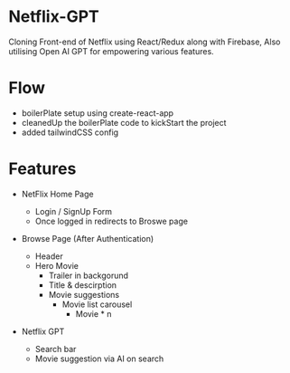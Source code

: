 # Netflix-GPT

Cloning Front-end of Netflix using React/Redux along with Firebase, Also utilising Open AI GPT for empowering various features.

# Flow

- boilerPlate setup using create-react-app
- cleanedUp the boilerPlate code to kickStart the project
- added tailwindCSS config

# Features

- NetFlix Home Page

  - Login / SignUp Form
  - Once logged in redirects to Broswe page

- Browse Page (After Authentication)

  - Header
  - Hero Movie
    - Trailer in backgorund
    - Title & descirption
    - Movie suggestions
      - Movie list carousel
        - Movie \* n

- Netflix GPT
  - Search bar
  - Movie suggestion via AI on search
